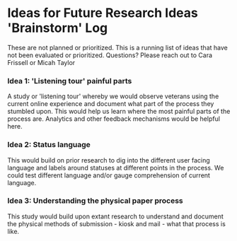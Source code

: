 # Ideas for Future Research Ideas 'Brainstorm' Log 

These are not planned or prioritized.  This is a running list of ideas that have not been evaluated or prioritized.  Questions? Please reach out to Cara Frissell or Micah Taylor

### Idea 1: 'Listening tour' painful parts 
A study or 'listening tour' whereby we would observe veterans using the current online experience and document what part of the process they stumbled upon.  This would help us learn where the most painful parts of the process are. Analytics and other feedback mechanisms would be helpful here. 

### Idea 2: Status language 
This would build on prior research to dig into the different user facing language and labels around statuses at different points in the process.  We could test different language and/or gauge comprehension of current language.

### Idea 3: Understanding the physical paper process
This study would build upon extant research to understand and document the physical methods of submission - kiosk and mail - what that process is like.
